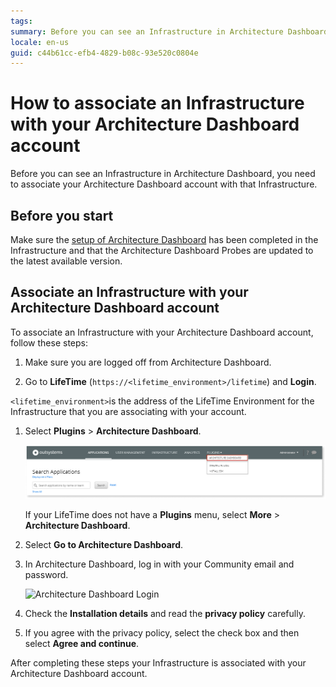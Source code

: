 ```yaml
---
tags: 
summary: Before you can see an Infrastructure in Architecture Dashboard, you need to associate your Architecture Dashboard account with that Infrastructure. Learn how to do it here.
locale: en-us
guid: c44b61cc-efb4-4829-b08c-93e520c0804e
---
```



# How to associate an Infrastructure with your Architecture Dashboard account

Before you can see an Infrastructure in Architecture Dashboard, you need to associate your Architecture Dashboard account with that Infrastructure.

## Before you start

Make sure the [setup of Architecture Dashboard](how-setup.md) has been completed in the Infrastructure and that the Architecture Dashboard Probes are updated to the latest available version.

## Associate an Infrastructure with your Architecture Dashboard account

To associate an Infrastructure with your Architecture Dashboard account, follow these steps:

1. Make sure you are logged off from Architecture Dashboard.

1. Go to **LifeTime** (`https://<lifetime_environment>/lifetime`) and **Login**.

`<lifetime_environment>`is the address of the LifeTime Environment for the Infrastructure that you are associating with your account.

1. Select **Plugins** \> **Architecture Dashboard**.

    ![Architecture Dashboard Plugin](images/setup-plugin-lt.png)

    <div class="info" markdown="1">

    If your LifeTime does not have a **Plugins** menu, select **More** \> **Architecture Dashboard**.

    </div>

1. Select **Go to Architecture Dashboard**.

1. In Architecture Dashboard, log in with your Community email and password.

    ![Architecture Dashboard Login](images/assosiate-login.png)

1. Check the **Installation details** and read the **privacy policy** carefully.

1. If you agree with the privacy policy, select the check box and then select **Agree and continue**.

After completing these steps your Infrastructure is associated with your Architecture Dashboard account.
